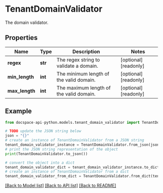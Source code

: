 # TenantDomainValidator
The domain validator.

## Properties

Name | Type | Description | Notes
------------ | ------------- | ------------- | -------------
**regex** | **str** | The regex string to validate a domain. | [optional] [readonly] 
**min_length** | **int** | The minimum length of the valid domain. | [optional] [readonly] 
**max_length** | **int** | The maximum length of the valid domain. | [optional] [readonly] 

## Example

```python
from docspace-api-python.models.tenant_domain_validator import TenantDomainValidator

# TODO update the JSON string below
json = "{}"
# create an instance of TenantDomainValidator from a JSON string
tenant_domain_validator_instance = TenantDomainValidator.from_json(json)
# print the JSON string representation of the object
print(TenantDomainValidator.to_json())

# convert the object into a dict
tenant_domain_validator_dict = tenant_domain_validator_instance.to_dict()
# create an instance of TenantDomainValidator from a dict
tenant_domain_validator_from_dict = TenantDomainValidator.from_dict(tenant_domain_validator_dict)
```
[[Back to Model list]](../README.md#documentation-for-models) [[Back to API list]](../README.md#documentation-for-api-endpoints) [[Back to README]](../README.md)


